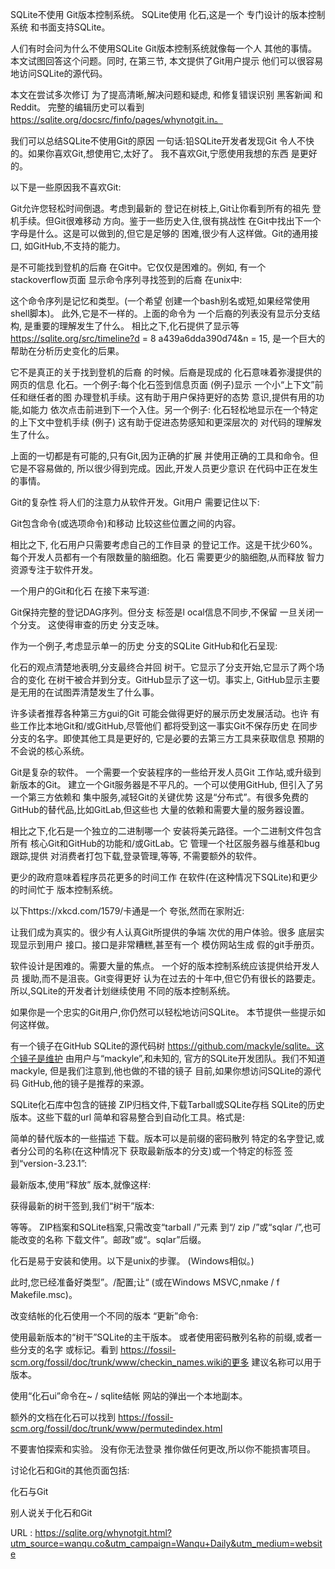  
 SQLite不使用 
 Git版本控制系统。 
 SQLite使用 
 化石,这是一个 
 专门设计的版本控制系统 
 和书面支持SQLite。 
  
  
  
 人们有时会问为什么不使用SQLite 
 Git版本控制系统就像每一个人 
 其他的事情。 
 本文试图回答这个问题。同时, 
 在第三节, 
 本文提供了Git用户提示 
 他们可以很容易地访问SQLite的源代码。 
  
  
  
 本文在尝试多次修订 
 为了提高清晰,解决问题和疑虑, 
 和修复错误识别 
 黑客新闻 
 和 
 Reddit。 
 完整的编辑历史可以看到 
 https://sqlite.org/docsrc/finfo/pages/whynotgit.in。 
  
  
  
  
 我们可以总结SQLite不使用Git的原因 
 一句话:铅SQLite开发者发现Git 
 令人不快的。如果你喜欢Git,想使用它,太好了。 
 我不喜欢Git,宁愿使用我想的东西 
 是更好的。 
  
  
  
 以下是一些原因我不喜欢Git: 
  
  
  
 Git允许您轻松时间倒退。考虑到最新的 
 登记在树枝上,Git让你看到所有的祖先 
 登机手续。但Git很难移动 
 方向。鉴于一些历史入住,很有挑战性 
 在Git中找出下一个字母是什么。这是可以做到的,但它是足够的 
 困难,很少有人这样做。Git的通用接口, 
 如GitHub,不支持的能力。 
  
  
 是不可能找到登机的后裔 
 在Git中。它仅仅是困难的。例如, 
 有一个 
 stackoverflow页面 
 显示命令序列寻找签到的后裔 
 在unix中: 
  
  
  
 这个命令序列是记忆和类型。(一个希望 
 创建一个bash别名或短,如果经常使用shell脚本)。 
 此外,它是不一样的。上面的命令为 
 一个后裔的列表没有显示分支结构, 
 是重要的理解发生了什么。 
 相比之下,化石提供了显示等 
 https://sqlite.org/src/timeline?d = 8 a439a6dda390d74&n = 15, 
 是一个巨大的帮助在分析历史变化的后果。 
  
  
  
 它不是真正的关于找到登机的后裔 
 的时候。后裔是现成的 
 化石意味着弥漫提供的网页的信息 
 化石。一个例子:每个化石签到信息页面 
 (例子)显示 
 一个小“上下文”前任和继任者的图 
 办理登机手续。这有助于用户保持更好的态势 
 意识,提供有用的功能,如能力 
 依次点击前进到下一个入住。另一个例子: 
 化石轻松地显示在一个特定的上下文中登机手续 
 (例子) 
 这有助于促进态势感知和更深层次的 
 对代码的理解发生了什么。 
  
  
  
 上面的一切都是有可能的,只有Git,因为正确的扩展 
 并使用正确的工具和命令。但它是不容易做的, 
 所以很少得到完成。因此,开发人员更少意识 
 在代码中正在发生的事情。 
  
  
  
 Git的复杂性 
 将人们的注意力从软件开发。Git用户 
 需要记住以下: 
  
  
 Git包含命令(或选项命令)和移动 
 比较这些位置之间的内容。 
  
  
 相比之下, 
 化石用户只需要考虑自己的工作目录 
 的登记工作。这是干扰少60%。 
 每个开发人员都有一个有限数量的脑细胞。化石 
 需要更少的脑细胞,从而释放 
 智力资源专注于软件开发。 
  
  
 一个用户的Git和化石 
 在接下来写道: 
  
  
  
 Git保持完整的登记DAG序列。但分支 
 标签是l 
 ocal信息不同步,不保留 
 一旦关闭一个分支。 
 这使得审查的历史 
 分支乏味。 
  
  
  
 作为一个例子,考虑显示单一的历史 
 分支的SQLite GitHub和化石呈现: 
  
  
  
 化石的观点清楚地表明,分支最终合并回 
 树干。它显示了分支开始,它显示了两个场合的变化 
 在树干被合并到分支。GitHub显示了这一切。事实上, 
 GitHub显示主要是无用的在试图弄清楚发生了什么事。 
  
  
  
 许多读者推荐各种第三方gui的Git 
 可能会做得更好的展示历史发展活动。也许 
 有些工作比本地Git和/或GitHub,尽管他们 
 都将受到这一事实Git不保存历史 
 在同步分支的名字。即使其他工具是更好的, 
 它是必要的去第三方工具来获取信息 
 预期的不会说的核心系统。 
  
  
  
 Git是复杂的软件。 
 一个需要一个安装程序的一些给开发人员Git 
 工作站,或升级到新版本的Git。 
 建立一个Git服务器是不平凡的。一个可以使用GitHub, 
 但引入了另一个第三方依赖和 
 集中服务,减轻Git的关键优势 
 这是“分布式”。有很多免费的 
 GitHub的替代品,比如GitLab,但这些也 
 大量的依赖和需要大量的服务器设置。 
  
  
  
 相比之下,化石是一个独立的二进制哪一个 
 安装将美元路径。一个二进制文件包含所有 
 核心Git和GitHub的功能和/或GitLab。它 
 管理一个社区服务器与维基和bug跟踪,提供 
 对消费者打包下载,登录管理,等等, 
 不需要额外的软件。 
  
  
  
 更少的政府意味着程序员花更多的时间工作 
 在软件(在这种情况下SQLite)和更少的时间忙于 
 版本控制系统。 
  
  
 以下https://xkcd.com/1579/卡通是一个 
 夸张,然而在家附近: 
  
  
  
  
  
 让我们成为真实的。很少有人认真Git所提供的争端 
 次优的用户体验。很多 
 底层实现显示到用户 
 接口。接口是非常糟糕,甚至有一个 
 模仿网站生成 
 假的git手册页。 
  
  
 软件设计是困难的。需要大量的焦点。 
 一个好的版本控制系统应该提供给开发人员 
 援助,而不是沮丧。Git变得更好 
 认为在过去的十年中,但它仍有很长的路要走。 
 所以,SQLite的开发者计划继续使用 
 不同的版本控制系统。 
  
  
  
  
 如果你是一个忠实的Git用户,你仍然可以轻松地访问SQLite。 
 本节提供一些提示如何这样做。 
  
  
  
 有一个镜子在GitHub SQLite的源代码树 
 https://github.com/mackyle/sqlite。这个镜子是维护 
 由用户与“mackyle”,和未知的, 
 官方的SQLite开发团队。我们不知道mackyle, 
 但是我们注意到,他也做的不错的镜子 
 目前,如果你想访问SQLite的源代码 
 GitHub,他的镜子是推荐的来源。 
  
  
  
 SQLite化石库中包含的链接 
 ZIP归档文件,下载Tarball或SQLite存档 
 SQLite的历史版本。这些下载的url 
 简单和容易整合到自动化工具。格式是: 
  
  
  
 简单的替代版本的一些描述 
 下载。版本可以是前缀的密码散列 
 特定的名字登记,或者分公司的名称(在这种情况下 
 获取最新版本的分支)或一个特定的标签 
 签到“version-3.23.1”: 
  
  
 最新版本,使用“释放” 
 版本,就像这样: 
  
  
  
 获得最新的树干签到,我们“树干”版本: 
  
  
  
 等等。 
 ZIP档案和SQLite档案,只需改变“tarball /”元素 
 到“/ zip /”或“sqlar /”,也可能改变的名称 
 下载文件”。邮政”或“。sqlar”后缀。 
  
  
  
 化石是易于安装和使用。以下是unix的步骤。 
 (Windows相似。) 
  
  
  
 此时,您已经准备好类型”。/配置;让“ 
 (或在Windows MSVC,nmake / f Makefile.msc)。 
  
  
  
 改变结帐的化石使用一个不同的版本 
 “更新”命令: 
  
  
  
 使用最新版本的“树干”SQLite的主干版本。 
 或者使用密码散列名称的前缀,或者一些分支的名字 
 或标记。看到 
 https://fossil-scm.org/fossil/doc/trunk/www/checkin_names.wiki的更多 
 建议名称可以用于版本。 
  
  
  
 使用“化石ui”命令在~ / sqlite结帐 
 网站的弹出一个本地副本。 
  
  
  
 额外的文档在化石可以找到 
 https://fossil-scm.org/fossil/doc/trunk/www/permutedindex.html 
  
  
 不要害怕探索和实验。 
 没有你无法登录 
 推你做任何更改,所以你不能损害项目。 
  
  
 讨论化石和Git的其他页面包括: 
  
 化石与Git 
  
 别人说关于化石和Git 
  
  
   
  URL : https://sqlite.org/whynotgit.html?utm_source=wanqu.co&utm_campaign=Wanqu+Daily&utm_medium=website